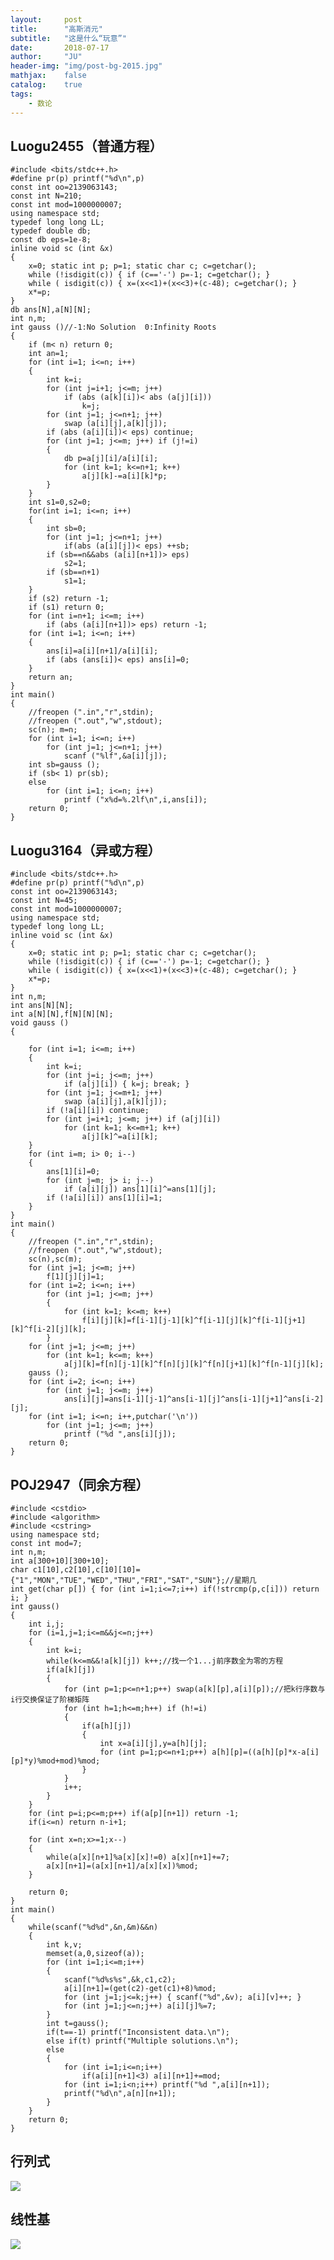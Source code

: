 ```yaml
---
layout:     post
title:      "高斯消元"
subtitle:   "这是什么“玩意”"
date:       2018-07-17
author:     "JU"
header-img: "img/post-bg-2015.jpg"
mathjax:    false
catalog:    true
tags:
    - 数论
---
```



## Luogu2455（普通方程）


    #include <bits/stdc++.h>
    #define pr(p) printf("%d\n",p)
    const int oo=2139063143;
    const int N=210;
    const int mod=1000000007;
    using namespace std;
    typedef long long LL;
    typedef double db;
    const db eps=1e-8;
    inline void sc (int &x)
    {
        x=0; static int p; p=1; static char c; c=getchar();
        while (!isdigit(c)) { if (c=='-') p=-1; c=getchar(); }
        while ( isdigit(c)) { x=(x<<1)+(x<<3)+(c-48); c=getchar(); }
        x*=p;
    }
    db ans[N],a[N][N];
    int n,m;
    int gauss ()//-1:No Solution  0:Infinity Roots
    {
        if (m< n) return 0;
        int an=1;
        for (int i=1; i<=n; i++)
        {
            int k=i;
            for (int j=i+1; j<=m; j++)
                if (abs (a[k][i])< abs (a[j][i]))
                    k=j;
            for (int j=1; j<=n+1; j++)
                swap (a[i][j],a[k][j]);
            if (abs (a[i][i])< eps) continue;
            for (int j=1; j<=m; j++) if (j!=i)
            {
                db p=a[j][i]/a[i][i];
                for (int k=1; k<=n+1; k++)
                    a[j][k]-=a[i][k]*p;
            }
        }
        int s1=0,s2=0;
        for(int i=1; i<=n; i++)
        {
            int sb=0;
            for (int j=1; j<=n+1; j++)
                if(abs (a[i][j])< eps) ++sb;
            if (sb==n&&abs (a[i][n+1])> eps)
                s2=1;
            if (sb==n+1)
                s1=1;
        }
        if (s2) return -1;
        if (s1) return 0;
        for (int i=n+1; i<=m; i++)
            if (abs (a[i][n+1])> eps) return -1;
        for (int i=1; i<=n; i++)
        {
            ans[i]=a[i][n+1]/a[i][i];
            if (abs (ans[i])< eps) ans[i]=0;
        }
        return an;
    }
    int main()
    {
        //freopen (".in","r",stdin);
        //freopen (".out","w",stdout);
        sc(n); m=n;
        for (int i=1; i<=n; i++)
            for (int j=1; j<=n+1; j++)
                scanf ("%lf",&a[i][j]);
        int sb=gauss ();
        if (sb< 1) pr(sb);
        else
            for (int i=1; i<=n; i++)
                printf ("x%d=%.2lf\n",i,ans[i]);
        return 0;
    }



## Luogu3164（异或方程）
    #include <bits/stdc++.h>
    #define pr(p) printf("%d\n",p)
    const int oo=2139063143;
    const int N=45;
    const int mod=1000000007;
    using namespace std;
    typedef long long LL;
    inline void sc (int &x)
    {
        x=0; static int p; p=1; static char c; c=getchar();
        while (!isdigit(c)) { if (c=='-') p=-1; c=getchar(); }
        while ( isdigit(c)) { x=(x<<1)+(x<<3)+(c-48); c=getchar(); }
        x*=p;
    }
    int n,m;
    int ans[N][N];
    int a[N][N],f[N][N][N];
    void gauss ()
    {

        for (int i=1; i<=m; i++)
        {
            int k=i;
            for (int j=i; j<=m; j++)
                if (a[j][i]) { k=j; break; }
            for (int j=1; j<=m+1; j++)
                swap (a[i][j],a[k][j]);
            if (!a[i][i]) continue;
            for (int j=i+1; j<=m; j++) if (a[j][i])
                for (int k=1; k<=m+1; k++)
                    a[j][k]^=a[i][k];
        }
        for (int i=m; i> 0; i--)
        {
            ans[1][i]=0;
            for (int j=m; j> i; j--)
                if (a[i][j]) ans[1][i]^=ans[1][j];
            if (!a[i][i]) ans[1][i]=1;
        }
    }
    int main()
    {
        //freopen (".in","r",stdin);
        //freopen (".out","w",stdout);
        sc(n),sc(m);
        for (int j=1; j<=m; j++)
            f[1][j][j]=1;
        for (int i=2; i<=n; i++)
            for (int j=1; j<=m; j++)
            {
                for (int k=1; k<=m; k++)
                    f[i][j][k]=f[i-1][j-1][k]^f[i-1][j][k]^f[i-1][j+1][k]^f[i-2][j][k];
            }
        for (int j=1; j<=m; j++)
            for (int k=1; k<=m; k++)
                a[j][k]=f[n][j-1][k]^f[n][j][k]^f[n][j+1][k]^f[n-1][j][k];
        gauss ();
        for (int i=2; i<=n; i++)
            for (int j=1; j<=m; j++)
                ans[i][j]=ans[i-1][j-1]^ans[i-1][j]^ans[i-1][j+1]^ans[i-2][j];
        for (int i=1; i<=n; i++,putchar('\n'))
            for (int j=1; j<=m; j++)
                printf ("%d ",ans[i][j]);
        return 0;
    }

    
## POJ2947（同余方程）
    #include <cstdio>
    #include <algorithm>
    #include <cstring>
    using namespace std;
    const int mod=7;
    int n,m;
    int a[300+10][300+10];
    char c1[10],c2[10],c[10][10]={"1","MON","TUE","WED","THU","FRI","SAT","SUN"};//星期几
    int get(char p[]) { for (int i=1;i<=7;i++) if(!strcmp(p,c[i])) return i; }
    int gauss()
    {
        int i,j;
        for (i=1,j=1;i<=m&&j<=n;j++)
        {
            int k=i;
            while(k<=m&&!a[k][j]) k++;//找一个1...j前序数全为零的方程
            if(a[k][j])
            {
                for (int p=1;p<=n+1;p++) swap(a[k][p],a[i][p]);//把k行序数与i行交换保证了阶梯矩阵
                for (int h=1;h<=m;h++) if (h!=i)
                {
                    if(a[h][j])
                    {
                        int x=a[i][j],y=a[h][j];
                        for (int p=1;p<=n+1;p++) a[h][p]=((a[h][p]*x-a[i][p]*y)%mod+mod)%mod;
                    }
                }
                i++;
            }
        }
        for (int p=i;p<=m;p++) if(a[p][n+1]) return -1;
        if(i<=n) return n-i+1;

        for (int x=n;x>=1;x--)
        {
            while(a[x][n+1]%a[x][x]!=0) a[x][n+1]+=7;
            a[x][n+1]=(a[x][n+1]/a[x][x])%mod;
        }

        return 0;
    }
    int main()
    {
        while(scanf("%d%d",&n,&m)&&n)
        {
            int k,v;
            memset(a,0,sizeof(a));
            for (int i=1;i<=m;i++)
            {
                scanf("%d%s%s",&k,c1,c2);
                a[i][n+1]=(get(c2)-get(c1)+8)%mod;
                for (int j=1;j<=k;j++) { scanf("%d",&v); a[i][v]++; }
                for (int j=1;j<=n;j++) a[i][j]%=7;
            }
            int t=gauss();
            if(t==-1) printf("Inconsistent data.\n");
            else if(t) printf("Multiple solutions.\n");
            else
            {
                for (int i=1;i<=n;i++)
                    if(a[i][n+1]<3) a[i][n+1]+=mod;
                for (int i=1;i<n;i++) printf("%d ",a[i][n+1]);
                printf("%d\n",a[n][n+1]);
            }
        }
        return 0;
    }

## 行列式
![](/img/行列式.png)
## 线性基
![](/img/线性基.png)
